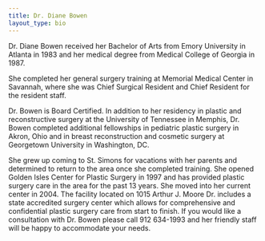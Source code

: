 ```yaml
---
title: Dr. Diane Bowen
layout_type: bio
---
```

Dr. Diane Bowen received her Bachelor of Arts from Emory University in Atlanta in 1983 and her medical degree from Medical College of Georgia in 1987.

She completed her general surgery training at Memorial Medical Center in Savannah, where she was Chief Surgical Resident and Chief Resident for the resident staff.

Dr. Bowen is Board Certified. In addition to her residency in plastic and reconstructive surgery at the University of Tennessee in Memphis, Dr. Bowen completed additional fellowships in pediatric plastic surgery in Akron, Ohio and in breast reconstruction and cosmetic surgery at Georgetown University in Washington, DC.

She grew up coming to St. Simons for vacations with her parents and determined to return to the area once she completed training. She opened Golden Isles Center for Plastic Surgery in 1997 and has provided plastic surgery care in the area for the past 13 years. She moved into her current center in 2004. The facility located on 1015 Arthur J. Moore Dr. includes a state accredited surgery center which allows for comprehensive and confidential plastic surgery care from start to finish. If you would like a consultation with Dr. Bowen please call 912 634-1993 and her friendly staff will be happy to accommodate your needs.
